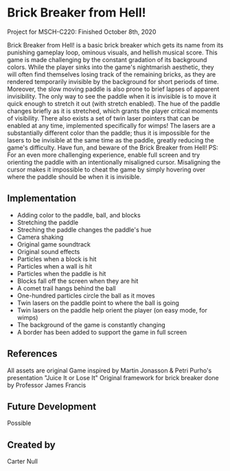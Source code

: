 # Brick Breaker from Hell!
Project for MSCH-C220: Finished October 8th, 2020

Brick Breaker from Hell! is a basic brick breaker which gets its name from its punishing gameplay loop, ominous visuals, and hellish musical score. This game is made challenging by the constant gradation of its background colors. While the player sinks into the game's nightmarish aesthetic, they will often find themselves losing track of the remaining bricks, as they are rendered temporarily invisible by the background for short periods of time. Moreover, the slow moving paddle is also prone to brief lapses of apparent invisibility. The only way to see the paddle when it is invisible is to move it quick enough to stretch it out (with stretch enabled). The hue of the paddle changes briefly as it is stretched, which grants the player critical moments of visibility. There also exists a set of twin laser pointers that can be enabled at any time, implemented specifically for wimps! The lasers are a substantially different color than the paddle; thus it is impossible for the lasers to be invisible at the same time as the paddle, greatly reducing the game's difficulty. Have fun, and beware of the Brick Breaker from Hell! 
PS: For an even more challenging experience, enable full screen and try orienting the paddle with an intentionally misaligned cursor. Misaligning the cursor makes it impossible to cheat the game by simply hovering over where the paddle should be when it is invisible.

## Implementation
- Adding color to the paddle, ball, and blocks
- Stretching the paddle
- Streching the paddle changes the paddle's hue
- Camera shaking
- Original game soundtrack
- Original sound effects
- Particles when a block is hit
- Particles when a wall is hit
- Particles when the paddle is hit
- Blocks fall off the screen when they are hit
- A comet trail hangs behind the ball
- One-hundred particles circle the ball as it moves
- Twin lasers on the paddle point to where the ball is going
- Twin lasers on the paddle help orient the player (on easy mode, for wimps)
- The background of the game is constantly changing
- A border has been added to support the game in full screen


## References
All assets are original
Game inspired by Martin Jonasson & Petri Purho's presentation "Juice It or Lose It"
Original framework for brick breaker done by Professor James Francis

## Future Development
Possible

## Created by
Carter Null
